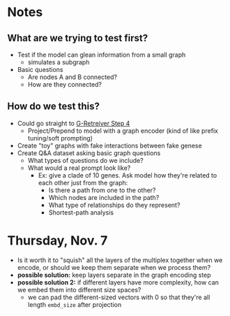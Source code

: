 # Notes
## What are we trying to test first?
* Test if the model can glean information from a small graph
    * simulates a subgraph
* Basic questions
    * Are nodes A and B connected?
    * How are they connected?

## How do we test this?
* Could go straight to [G-Retreiver Step 4](images/Screenshot%202024-10-24%20at%2010.35.49 AM.png)
    * Project/Prepend to model with a graph encoder (kind of like prefix tuning/soft prompting)
* Create "toy" graphs with fake interactions between fake genese
* Create Q&A dataset asking basic graph questions
    * What types of questions do we include?
    * What would a real prompt look like?
        - Ex: give a clade of 10 genes. Ask model how they're related to each other just from the graph:
            - Is there a path from one to the other?
            - Which nodes are included in the path?
            - What type of relationships do they represent?
            - Shortest-path analysis

# Thursday, Nov. 7
* Is it worth it to "squish" all the layers of the multiplex together when we encode, or should we keep them separate when we process them?
* **possible solution:** keep layers separate in the graph encoding step
* **possible solution 2:** if different layers have more complexity, how can we embed them into different size spaces?
    * we can pad the different-sized vectors with 0 so that they're all length `embd_size` after projection


